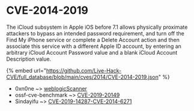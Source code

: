 # CVE-2014-2019

The iCloud subsystem in Apple iOS before 7.1 allows physically proximate attackers to bypass an intended password requirement, and turn off the Find My iPhone service or complete a Delete Account action and then associate this service with a different Apple ID account, by entering an arbitrary iCloud Account Password value and a blank iCloud Account Description value.

{% embed url="https://github.com/Live-Hack-CVE/full_database/blob/main/cves/2014/CVE-2014-2019.json" %}


* 0xn0ne ~> [weblogicScanner](https://www.alice-snow.ru/2014/database/cve-2014-2019/weblogicscanner-0xn0ne)
* ossf-cve-benchmark ~> [CVE-2019-20149](https://www.alice-snow.ru/2014/database/cve-2014-2019/cve-2019-20149-ossf-cve-benchmark)
* Sindayifu ~> [CVE-2019-14287-CVE-2014-6271](https://www.alice-snow.ru/2014/database/cve-2014-2019/cve-2019-14287-cve-2014-6271-sindayifu)